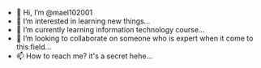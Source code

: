 - 👋 Hi, I’m @mael102001
- 👀 I’m interested in learning new things...
- 🌱 I’m currently learning information technology course...
- 💞️ I’m looking to collaborate on someone who is expert when it come to this field...
- 📫 How to reach me? it's a secret hehe...

<!---
mael102001/mael102001 is a ✨ special ✨ repository because its `README.md` (this file) appears on your GitHub profile.
You can click the Preview link to take a look at your changes.
--->
